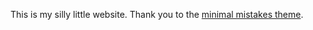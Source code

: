 This is my silly little website. Thank you to the [minimal mistakes theme](https://github.com/mmistakes/minimal-mistakes).
